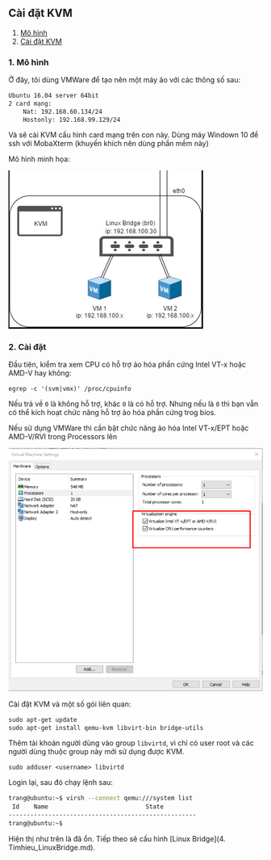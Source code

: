 ## Cài đặt KVM

1. [Mô hình](#mohinh)
2. [Cài đặt KVM](#install)


<a name="mohinh"></a>
### 1. Mô hình
Ở đây, tôi dùng VMWare để tạo nên một máy ảo với các thông số sau:

	Ubuntu 16.04 server 64bit
	2 card mạng:
		Nat: 192.168.60.134/24
		Hostonly: 192.168.99.129/24

Và sẽ cài KVM cấu hình card mạng trên con này. Dùng máy Windown 10 để ssh với MobaXterm (khuyến khích nên dùng phần mềm này)

Mô hình minh họa:

<img src="img/2.png">

### 2. Cài đặt

Đầu tiên, kiểm tra xem CPU có hỗ trợ ảo hóa phần cứng Intel VT-x hoặc AMD-V hay không:

	egrep -c '(svm|vmx)' /proc/cpuinfo

Nếu trả về `0` là không hỗ trợ, khác `0` là có hỗ trợ. Nhưng nếu là `0` thì bạn vẫn có thể kích hoạt chức năng hỗ trợ ảo hóa phần cứng trog bios.

Nếu sử dụng VMWare thì cần bật chức năng ảo hóa Intel VT-x/EPT hoặc AMD-V/RVI trong Processors lên

<img src="img/3.png">

Cài đặt KVM và một số gói liên quan:

	sudo apt-get update
	sudo apt-get install qemu-kvm libvirt-bin bridge-utils

Thêm tài khoản người dùng vào group `libvirtd`, vì chỉ có user root và các người dùng thuộc group này mới sử dụng được KVM.

	sudo adduser <username> libvirtd

Login lại, sau đó chạy lệnh sau:

```sh
trang@ubuntu:~$ virsh --connect qemu:///system list
 Id    Name                           State
----------------------------------------------------
trang@ubuntu:~$
```

Hiện thị như trên là đã ổn. Tiếp theo sẽ cấu hình [Linux Bridge](4. Timhieu_LinuxBridge.md).
